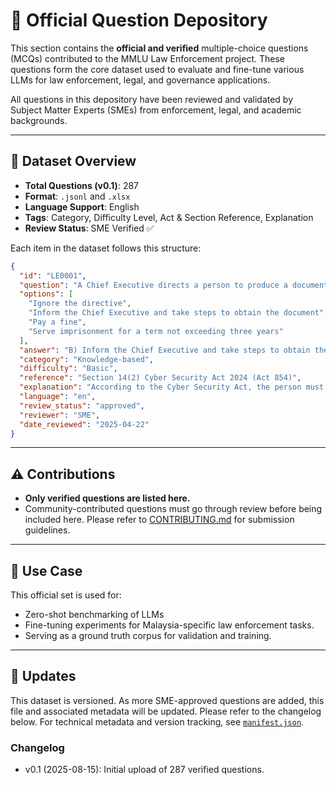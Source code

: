 # 📁 Official Question Depository

This section contains the **official and verified** multiple-choice questions (MCQs) contributed to the MMLU Law Enforcement project. These questions form the core dataset used to evaluate and fine-tune various LLMs for law enforcement, legal, and governance applications.

All questions in this depository have been reviewed and validated by Subject Matter Experts (SMEs) from enforcement, legal, and academic backgrounds.

---

## 📌 Dataset Overview

- **Total Questions (v0.1)**: 287
- **Format**: `.jsonl` and `.xlsx`
- **Language Support**: English
- **Tags**: Category, Difficulty Level, Act & Section Reference, Explanation
- **Review Status**: SME Verified ✅

Each item in the dataset follows this structure:

```json
{
  "id": "LE0001",
  "question": "A Chief Executive directs a person to produce a document, but the document is not in that person's custody. What is the person required to do?",
  "options": [
    "Ignore the directive",
    "Inform the Chief Executive and take steps to obtain the document",
    "Pay a fine",
    "Serve imprisonment for a term not exceeding three years"
  ],
  "answer": "B) Inform the Chief Executive and take steps to obtain the document",
  "category": "Knowledge-based",
  "difficulty": "Basic",
  "reference": "Section 14(2) Cyber Security Act 2024 (Act 854)",
  "explanation": "According to the Cyber Security Act, the person must inform the Chief Executive that they do not have custody and take reasonable steps to obtain the document.",
  "language": "en",
  "review_status": "approved",
  "reviewer": "SME",
  "date_reviewed": "2025-04-22"
}
```

---

## ⚠️ Contributions

- **Only verified questions are listed here.**
- Community-contributed questions must go through review before being included here. Please refer to [CONTRIBUTING.md](CONTRIBUTING.md) for submission guidelines.

---

## 🧠 Use Case

This official set is used for:
- Zero-shot benchmarking of LLMs
- Fine-tuning experiments for Malaysia-specific law enforcement tasks.
- Serving as a ground truth corpus for validation and training.

---

## 🔄 Updates

This dataset is versioned. As more SME-approved questions are added, this file and associated metadata will be updated. Please refer to the changelog below.
For technical metadata and version tracking, see [`manifest.json`](./manifest.json).

### **Changelog**

- v0.1 (2025-08-15): Initial upload of 287 verified questions.
